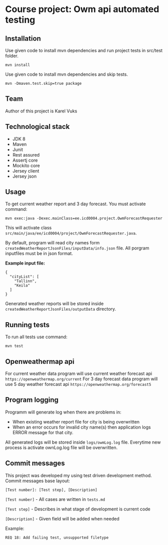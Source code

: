 # Course project: Owm api automated testing

## Installation

Use given code to install mvn dependencies and run project tests in src/test folder.
```
mvn install
```
Use given code to install mvn dependencies and skip tests.

```
mvn -Dmaven.test.skip=true package
```

## Team
Author of this project is Karel Vuks

## Technological stack
* JDK 8
* Maven
* Junit
* Rest assured
* Assertj core
* Mockito core
* Jersey client
* Jersey json

## Usage
To get current weather report and 3 day forecast. You must activate command:
```
mvn exec:java -Dexec.mainClass=ee.icd0004.project.OwmForecastRequester
```
This  will activate class `src/main/java/ee/icd0004/project/OwmForecastRequester.java`.

By default, program will read city names form `createdWeatherReportJsonFiles/inputData/info.json` file. All porgram inputfiles must be in json format.

**Example input file:**
```
{
  "cityList": [
    "Tallinn",
    "Keila"
  ]
}
```
Generated weather reports will be stored inside `createdWeatherReportJsonFiles/outputData` directory.

## Running tests
To run all tests use command:
```
mvn test
```

## Openweathermap api
For current weather data program will use current weather forecast api `https://openweathermap.org/current` 
For 3 day forecast data program will use 5 day weather forecast api `https://openweathermap.org/forecast5` 


## Program logging
Programm will generate log when there are problems in:
* When existing weather report file for city is being overwritten
* When an error occurs for invalid city name(s) then application logs ERROR message for that city.

All generated logs will be stored inside ```logs/owmLog.log``` file. Everytime new process is activate ownLog.log file will be overwritten.

## Commit messages
This project was developed my using test driven development method. 
Commit messages base layout:
```
[Test number]: [Test step], [Description]
```

```[Test number]``` - All cases are written in ```tests.md```

```[Test step]``` - Describes in what stage of development is current code

```[Description]``` - Given field will be added when needed

Example:
```
REQ 18: Add failing test, unsupported filetype
```